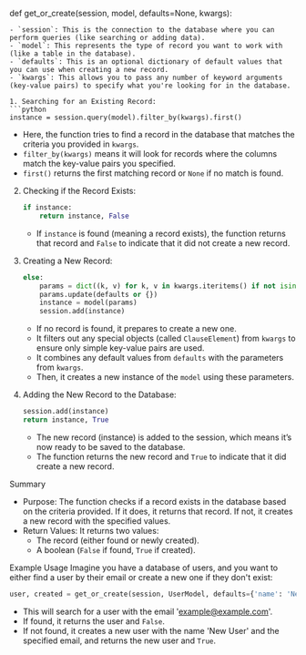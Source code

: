 
def get_or_create(session, model, defaults=None, kwargs):
   ```
   - `session`: This is the connection to the database where you can perform queries (like searching or adding data).
   - `model`: This represents the type of record you want to work with (like a table in the database).
   - `defaults`: This is an optional dictionary of default values that you can use when creating a new record.
   - `kwargs`: This allows you to pass any number of keyword arguments (key-value pairs) to specify what you're looking for in the database.

1. Searching for an Existing Record:
   ```python
   instance = session.query(model).filter_by(kwargs).first()
   ```
   - Here, the function tries to find a record in the database that matches the criteria you provided in `kwargs`.
   - `filter_by(kwargs)` means it will look for records where the columns match the key-value pairs you specified.
   - `first()` returns the first matching record or `None` if no match is found.

2. Checking if the Record Exists:
   ```python
   if instance:
       return instance, False
   ```
   - If `instance` is found (meaning a record exists), the function returns that record and `False` to indicate that it did not create a new record.

3. Creating a New Record:
   ```python
   else:
       params = dict((k, v) for k, v in kwargs.iteritems() if not isinstance(v, ClauseElement))
       params.update(defaults or {})
       instance = model(params)
       session.add(instance)
   ```
   - If no record is found, it prepares to create a new one.
   - It filters out any special objects (called `ClauseElement`) from `kwargs` to ensure only simple key-value pairs are used.
   - It combines any default values from `defaults` with the parameters from `kwargs`.
   - Then, it creates a new instance of the `model` using these parameters.

4. Adding the New Record to the Database:
   ```python
   session.add(instance)
   return instance, True
   ```
   - The new record (instance) is added to the session, which means it’s now ready to be saved to the database.
   - The function returns the new record and `True` to indicate that it did create a new record.

Summary
- Purpose: The function checks if a record exists in the database based on the criteria provided. If it does, it returns that record. If not, it creates a new record with the specified values.
- Return Values: It returns two values:
  - The record (either found or newly created).
  - A boolean (`False` if found, `True` if created).

Example Usage
Imagine you have a database of users, and you want to either find a user by their email or create a new one if they don't exist:

```python
user, created = get_or_create(session, UserModel, defaults={'name': 'New User'}, email='example@example.com')
```
- This will search for a user with the email 'example@example.com'.
- If found, it returns the user and `False`.
- If not found, it creates a new user with the name 'New User' and the specified email, and returns the new user and `True`.
